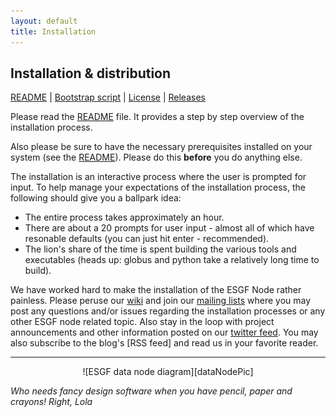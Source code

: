 ```yaml
---
layout: default
title: Installation
---
```


## Installation & distribution
[README] | [Bootstrap script][bootstrap] | [License] | [Releases]

Please read the [README] file. It provides a step by step overview of the
installation process.

Also please be sure to have the necessary prerequisites installed on your
system (see the [README]). Please do this **before** you do anything else.

The installation is an interactive process where the user is prompted for input.
To help manage your expectations of the installation process, the following
should give you a ballpark idea:

* The entire process takes approximately an hour.
* There are about a 20 prompts for user input - almost all of which have
resonable defaults (you can just hit enter - recommended).
* The lion's share of the time is spent building the various tools and
executables (heads up: globus and python take a relatively long time to build).

We have worked hard to make the installation of the ESGF Node rather painless.
Please peruse our [wiki] and join our [mailing lists][mailinglist] where you may
post any questions and/or issues regarding the installation processes or any
other ESGF node related topic.  Also stay in the loop with project announcements
and other information posted on our [twitter feed][twitter]. You may also subscribe to the blog's
[RSS feed] and read us in your favorite reader.

---
<center>
![ESGF data node diagram][dataNodePic]
</center>

*Who needs fancy design software when you have pencil, paper and crayons! Right, Lola*

[readme]:        https://raw.github.com/ESGF/esgf-installer/master/README
[bootstrap]:     https://raw.github.com/ESGF/esgf-installer/master/esg-bootstrap
[license]:       https://raw.github.com/ESGF/esgf-installer/master/LICENSE
[mailinglist]:   mailing-list.html
[wiki]:          http://github.com/ESGF/esgf-installer/wiki
[twitter]:       http://twitter.com/ESGForg
[rss]:           http://esgf.org/blog/?feed=rss2
[releases]:      https://github.com/ESGF/esgf-installer/releases

[dataNodePic]:   media/images/Lolas_DataNode_med.jpg

